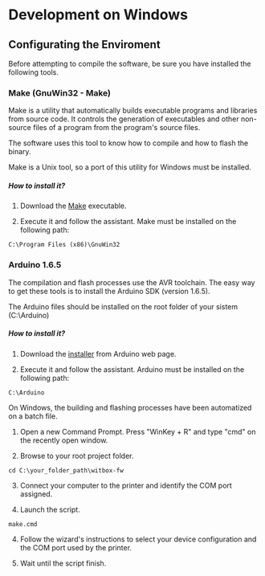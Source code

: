 # Development on Windows
## Configurating the Enviroment

Before attempting to compile the software, be sure you have installed the following tools.

### Make (GnuWin32 - Make)
Make is a utility that automatically builds executable programs and libraries from source code. It controls the generation of executables and other non-source files of a program from the program's source files.

The software uses this tool to know how to compile and how to flash the binary.

Make is a Unix tool, so a port of this utility for Windows must be installed.

##### How to install it?
1. Download the [Make](http://sourceforge.net/projects/gnuwin32/files/make/3.81/make-3.81.exe/download) executable.

2. Execute it and follow the assistant.
Make must be installed on the following path:

```
C:\Program Files (x86)\GnuWin32
```

### Arduino 1.6.5
The compilation and flash processes use the AVR toolchain. The easy way to get these tools is to install the Arduino SDK (version 1.6.5).

The Arduino files should be installed on the root folder of your sistem (C:\Arduino)

##### How to install it?
1. Download the [installer](https://www.arduino.cc/download_handler.php?f=/arduino-1.6.5-r5-windows.exe) from Arduino web page.

2. Execute it and follow the assistant. Arduino must be installed on the following path:

  ```
  C:\Arduino
  ```

On Windows, the building and flashing processes have been automatized on a batch file.

1. Open a new Command Prompt. Press "WinKey + R" and type "cmd" on the recently open window.

2. Browse to your root project folder.

  ```
  cd C:\your_folder_path\witbox-fw
  ```

3. Connect your computer to the printer and identify the COM port assigned.

3. Launch the script.

  ```
  make.cmd
  ```

4. Follow the wizard's instructions to select your device configuration and the COM port used by the printer.

5. Wait until the script finish.
